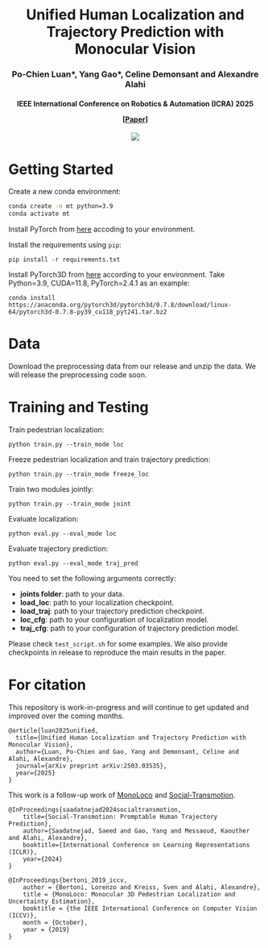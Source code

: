 <div align="center">
<h1> Unified Human Localization and Trajectory Prediction
with Monocular Vision </h1>
<h3> Po-Chien Luan*, Yang Gao*, Celine Demonsant and Alexandre Alahi
</h3> 
<h4>IEEE International Conference on Robotics & Automation (ICRA) 2025


[[Paper](https://arxiv.org/abs/2503.03535)]
</h4>
<image src="docs/monotransmotion.png" width="ㄓㄢ0">
</div>

# Getting Started

Create a new conda environment:

```bash
conda create -n mt python=3.9
conda activate mt
```
Install PyTorch from [here](https://pytorch.org/get-started/previous-versions/) accoding to your environment.

Install the requirements using `pip`:
```
pip install -r requirements.txt
```
Install PyTorch3D from [here](https://anaconda.org/pytorch3d/pytorch3d/files) according to your environment. Take Python=3.9, CUDA=11.8, PyTorch=2.4.1 as an example:
```
conda install https://anaconda.org/pytorch3d/pytorch3d/0.7.8/download/linux-64/pytorch3d-0.7.8-py39_cu118_pyt241.tar.bz2
```
# Data
Download the preprocessing data from our release and unzip the data. 
We will release the preprocessing code soon.
# Training and Testing
Train pedestrian localization:
```
python train.py --train_mode loc 
```
Freeze pedestrian localization and train trajectory prediction:
```
python train.py --train_mode freeze_loc
```
Train two modules jointly: 
```
python train.py --train_mode joint
```
Evaluate localization:
```
python eval.py --eval_mode loc 
```
Evaluate trajectory prediction:
```
python eval.py --eval_mode traj_pred 
```
You need to set the following arguments correctly:
- **joints folder**: path to your data.
- **load_loc**: path to your localization checkpoint.
- **load_traj**: path to your trajectory prediction checkpoint.
- **loc_cfg**: path to your configuration of localization model.
- **traj_cfg**: path to your configuration of trajectory prediction model.

Please check `test_script.sh` for some examples.
We also provide checkpoints in release to reproduce the main results in the paper.
# For citation
This repository is work-in-progress and will continue to get updated and improved over the coming months.
```
@article{luan2025unified,
  title={Unified Human Localization and Trajectory Prediction with Monocular Vision},
  author={Luan, Po-Chien and Gao, Yang and Demonsant, Celine and Alahi, Alexandre},
  journal={arXiv preprint arXiv:2503.03535},
  year={2025}
}
```
This work is a follow-up work of [MonoLoco](https://github.com/vita-epfl/monoloco) and [Social-Transmotion](https://github.com/vita-epfl/social-transmotion).
```
@InProceedings{saadatnejad2024socialtransmotion,
    title={Social-Transmotion: Promptable Human Trajectory Prediction}, 
    author={Saadatnejad, Saeed and Gao, Yang and Messaoud, Kaouther and Alahi, Alexandre},
    booktitle={International Conference on Learning Representations (ICLR)},
    year={2024}
}
```
```
@InProceedings{bertoni_2019_iccv,
    author = {Bertoni, Lorenzo and Kreiss, Sven and Alahi, Alexandre},
    title = {MonoLoco: Monocular 3D Pedestrian Localization and Uncertainty Estimation},
    booktitle = {the IEEE International Conference on Computer Vision (ICCV)},
    month = {October},
    year = {2019}
}
```